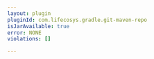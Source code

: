```yaml
---
layout: plugin
pluginId: com.lifecosys.gradle.git-maven-repo
isJarAvailable: true
error: NONE
violations: []

---
```

